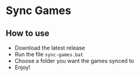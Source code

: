 # Sync Games

## How to use

* Download the latest release
* Run the file `sync-games.bat`
* Choose a folder you want the games synced to
* Enjoy!

